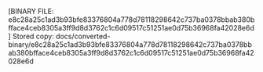 [BINARY FILE: e8c28a25c1ad3b93bfe83376804a778d78118298642c737ba0378bbab380bfface4ceb8305a3ff9d8d3762c1c6d09517c51251ae0d75b36968fa42028e6d]
Stored copy: docs/converted-binary/e8c28a25c1ad3b93bfe83376804a778d78118298642c737ba0378bbab380bfface4ceb8305a3ff9d8d3762c1c6d09517c51251ae0d75b36968fa42028e6d
